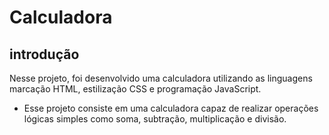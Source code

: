 # Calculadora

## introdução 

Nesse projeto, foi desenvolvido uma calculadora utilizando as linguagens marcação HTML, estilização CSS e programação JavaScript.

* Esse projeto consiste em uma calculadora capaz de realizar operações lógicas simples como soma, subtração, multiplicação e divisão.